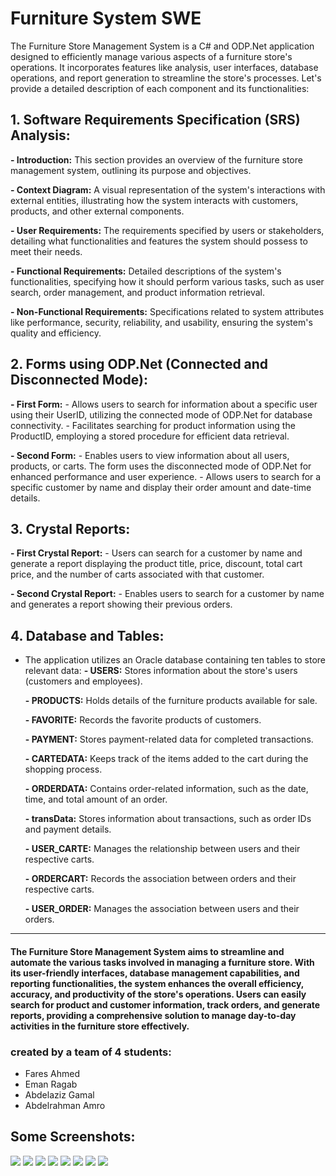 # Furniture System SWE

The Furniture Store Management System is a C# and ODP.Net application designed to efficiently manage various aspects of a furniture store's operations. It incorporates features like analysis, user interfaces, database operations, and report generation to streamline the store's processes. Let's provide a detailed description of each component and its functionalities:

## 1. Software Requirements Specification (SRS) Analysis:
   **- Introduction:** This section provides an overview of the furniture store management system, outlining its purpose and objectives.
   
   **- Context Diagram:** A visual representation of the system's interactions with external entities, illustrating how the system interacts with customers, products, and other external components.
   
   **- User Requirements:** The requirements specified by users or stakeholders, detailing what functionalities and features the system should possess to meet their needs.
   
   **- Functional Requirements:** Detailed descriptions of the system's functionalities, specifying how it should perform various tasks, such as user search, order management, and product information retrieval.
   
   **- Non-Functional Requirements:** Specifications related to system attributes like performance, security, reliability, and usability, ensuring the system's quality and efficiency.

## 2. Forms using ODP.Net (Connected and Disconnected Mode):
   **- First Form:**
     - Allows users to search for information about a specific user using their UserID, utilizing the connected mode of ODP.Net for database connectivity.
     - Facilitates searching for product information using the ProductID, employing a stored procedure for efficient data retrieval.
     
   **- Second Form:**
     - Enables users to view information about all users, products, or carts. The form uses the disconnected mode of ODP.Net for enhanced performance and user experience.
     - Allows users to search for a specific customer by name and display their order amount and date-time details.

## 3. Crystal Reports:
   **- First Crystal Report:**
     - Users can search for a customer by name and generate a report displaying the product title, price, discount, total cart price, and the number of carts associated with that customer.
     
   **- Second Crystal Report:**
     - Enables users to search for a customer by name and generates a report showing their previous orders.

## 4. Database and Tables:
   - The application utilizes an Oracle database containing ten tables to store relevant data:
     **- USERS:** Stores information about the store's users (customers and employees).
     
     **- PRODUCTS:** Holds details of the furniture products available for sale.
     
     **- FAVORITE:** Records the favorite products of customers.
     
     **- PAYMENT:** Stores payment-related data for completed transactions.
     
     **- CARTEDATA:** Keeps track of the items added to the cart during the shopping process.
     
     **- ORDERDATA:** Contains order-related information, such as the date, time, and total amount of an order.
     
     **- transData:** Stores information about transactions, such as order IDs and payment details.
     
     **- USER_CARTE:** Manages the relationship between users and their respective carts.
     
     **- ORDERCART:** Records the association between orders and their respective carts.
     
     **- USER_ORDER:** Manages the association between users and their orders.
<hr>

#### The Furniture Store Management System aims to streamline and automate the various tasks involved in managing a furniture store. With its user-friendly interfaces, database management capabilities, and reporting functionalities, the system enhances the overall efficiency, accuracy, and productivity of the store's operations. Users can easily search for product and customer information, track orders, and generate reports, providing a comprehensive solution to manage day-to-day activities in the furniture store effectively.

### created by a team of 4 students: 
* Fares Ahmed
* Eman Ragab
* Abdelaziz Gamal
* Abdelrahman Amro

## Some Screenshots:
<img src = "https://github.com/Fares3993/Furniture-System-SWE/assets/84674642/e2bac518-f208-4bdc-8011-acacd22d601f">
<img src = "https://github.com/Fares3993/Furniture-System-SWE/assets/84674642/ddafe360-6ada-46fe-b419-3b162ce52278">
<img src = "https://github.com/Fares3993/Furniture-System-SWE/assets/84674642/e3df3617-d7ed-4f35-acab-36e71e3328dc">
<img src = "https://github.com/Fares3993/Furniture-System-SWE/assets/84674642/657c40bc-3d67-47d4-a189-4c1d10a86fb7">
<img src = "https://github.com/Fares3993/Furniture-System-SWE/assets/84674642/d606cc21-7af2-4fa1-9652-19f2a8b7f721">
<img src = "https://github.com/Fares3993/Furniture-System-SWE/assets/84674642/ca468abf-a37a-43b4-b62e-822ee158118f">
<img src = "https://github.com/Fares3993/Furniture-System-SWE/assets/84674642/41943ca8-fbee-43bf-b13e-3de8862fc0a5">
<img src = "https://github.com/Fares3993/Furniture-System-SWE/assets/84674642/d31a95d4-10f3-47b1-8971-77b58381f615">

